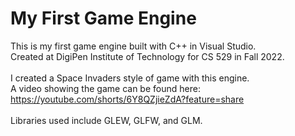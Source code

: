 # My First Game Engine

This is my first game engine built with C++ in Visual Studio. <br />
Created at DigiPen Institute of Technology for CS 529 in Fall 2022. <br /><br />
I created a Space Invaders style of game with this engine. <br />
A video showing the game can be found here: <br />
https://youtube.com/shorts/6Y8QZjieZdA?feature=share
<br /><br />
Libraries used include GLEW, GLFW, and GLM.
